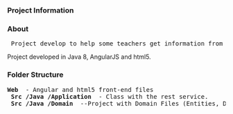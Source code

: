 <h3> Project Information </h3>
<p> <h3> About </h3> </p>
<pre> Project develop to help some teachers get information from theirs students with a quiz.</pre>
<p> Project developed in Java 8, AngularJS and html5. </p>
<p> <h3> Folder Structure </h3> </p>
<pre>
<b>Web </b> - Angular and html5 front-end files
<b> Src /Java /Application </b> - Class with the rest service.
<b> Src /Java /Domain </b> --Project with Domain Files (Entities, Dtos and Repos)
</pre>

